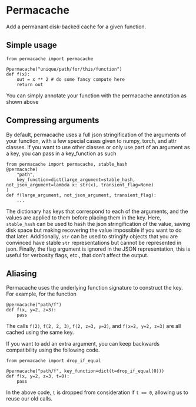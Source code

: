 
# Permacache

Add a permanant disk-backed cache for a given function.

## Simple usage

```
from permacache import permacache

@permacache("unique/path/for/this/function")
def f(x):
    out = x ** 2 # do some fancy compute here
    return out
```

You can simply annotate your function with the permacache annotation as shown above

## Compressing arguments

By default, permacache uses a full json stringification of the arguments of your function, with a few special cases given to numpy, torch, and attr classes. If you want to use other classes or only use part of an argument as a key, you can pass in a key_function as such

```
from permacache import permacache, stable_hash
@permacache(
    "path",
    key_function=dict(large_argument=stable_hash, not_json_argument=lambda x: str(x), transient_flag=None)
)
def f(large_argument, not_json_argument, transient_flag):
    ...
```

The dictionary has keys that correspond to each of the arguments, and the values are applied to them before placing them in the key. Here, `stable_hash` can be used to hash the json stringification of the value, saving disk space but making recovering the value impossible if you want to do that later. Additionally, `str` can be used to stringify objects that you are convinced have stable `str` representations but cannot be represented in json. Finally, the flag argument is ignored in the JSON representation, this is useful for verbosity flags, etc., that don't affect the output.

## Aliasing

Permacache uses the underlying function signature to construct the key. For example, for the function

```
@permacache("path/f")
def f(x, y=2, z=3):
    pass
```

The calls `f(2)`, `f(2, 2, 3)`, `f(2, z=3, y=2)`, and `f(x=2, y=2, z=3)` are all cached using the same key.

If you want to add an extra argument, you can keep backwards compatibility using the following code.

```
from permacache import drop_if_equal

@permacache("path/f", key_function=dict(t=drop_if_equal(0)))
def f(x, y=2, z=3, t=0):
    pass
```

In the above code, `t` is dropped from consideration if `t == 0`, allowing us to reuse our old calls.